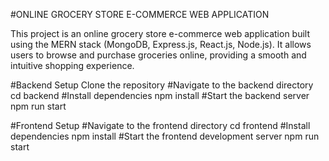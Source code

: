 #ONLINE GROCERY STORE E-COMMERCE WEB APPLICATION

This project is an online grocery store e-commerce web application built using the MERN stack (MongoDB, Express.js, React.js, Node.js). It allows users to browse and purchase groceries online, providing a smooth and intuitive shopping experience.

#Backend Setup Clone the repository #Navigate to the backend directory cd backend #Install dependencies npm install #Start the backend server npm run start

#Frontend Setup #Navigate to the frontend directory cd frontend #Install dependencies npm install #Start the frontend development server npm run start
